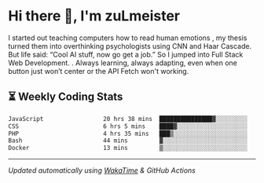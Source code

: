 # Hi there 👋, I'm zuLmeister

I started out teaching computers how to read human emotions , my thesis turned them into overthinking psychologists using CNN and Haar Cascade.
But life said: “Cool AI stuff, now go get a job.” So I jumped into Full Stack Web Development. .
Always learning, always adapting, even when one button just won’t center or the API Fetch won't working.

## ⏳ Weekly Coding Stats
<!--START_SECTION:waka-->

```txt
JavaScript                 20 hrs 38 mins  ███████████████▓░░░░░░░░░   62.66 %
CSS                        6 hrs 5 mins    ████▓░░░░░░░░░░░░░░░░░░░░   18.51 %
PHP                        4 hrs 35 mins   ███▒░░░░░░░░░░░░░░░░░░░░░   13.93 %
Bash                       44 mins         ▓░░░░░░░░░░░░░░░░░░░░░░░░   02.27 %
Docker                     13 mins         ▒░░░░░░░░░░░░░░░░░░░░░░░░   00.69 %
```

<!--END_SECTION:waka-->

---
*Updated automatically using [WakaTime](https://wakatime.com/) & GitHub Actions*
